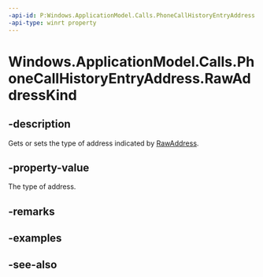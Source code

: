 ----api-id: P:Windows.ApplicationModel.Calls.PhoneCallHistoryEntryAddress.RawAddressKind
-api-type: winrt property
---<!-- Property syntaxpublic Windows.ApplicationModel.Calls.PhoneCallHistoryEntryRawAddressKind RawAddressKind { get;  set; }--># Windows.ApplicationModel.Calls.PhoneCallHistoryEntryAddress.RawAddressKind## -descriptionGets or sets the type of address indicated by [RawAddress](phonecallhistoryentryaddress_rawaddress.md).## -property-valueThe type of address.## -remarks## -examples## -see-also